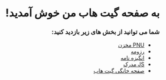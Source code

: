 <div dir="rtl">

# به صفحه گیت هاب من خوش آمدید!

</div>

<div dir="rtl">
  
### شما می توانید از بخش های زیر بازدید کنید:
- [PNU مخزن](https://github.com/Siadatian/PNU_3991_AR)
- [رزومه](https://Siadatian.github.io/Resume/Index.html)
- [انگیزه نامه](https://Siadatian.github.io/SOP/Index.html)
- [JS مدرک](https://siadatian.github.io/Certificate/JS%20Certificate.pdf)
- [صفحه خانگی گیت هاب](https://github.com/Siadatian)

</div>
